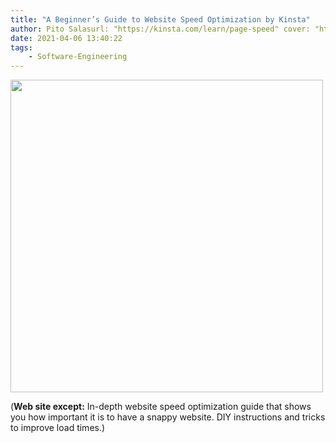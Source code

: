 ```yaml
---
title: "A Beginner’s Guide to Website Speed Optimization by Kinsta"
author: Pito Salasurl: "https://kinsta.com/learn/page-speed" cover: "https://kinsta.com/wp-content/uploads/2016/03/website-page-speed-optimization.png" 
date: 2021-04-06 13:40:22
tags:
    - Software-Engineering
---
```

<img src=https://kinsta.com/wp-content/uploads/2016/03/website-page-speed-optimization.png width="500">



(**Web site except:** In-depth website speed optimization guide that shows you how important it is to have a snappy website. DIY instructions and tricks to improve load times.) 
